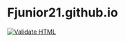 # Fjunior21.github.io
[![Validate HTML](https://github.com/Fjunior21/Fjunior21.github.io/actions/workflows/html-validate%20.yml/badge.svg)](https://github.com/Fjunior21/Fjunior21.github.io/actions/workflows/html-validate%20.yml)